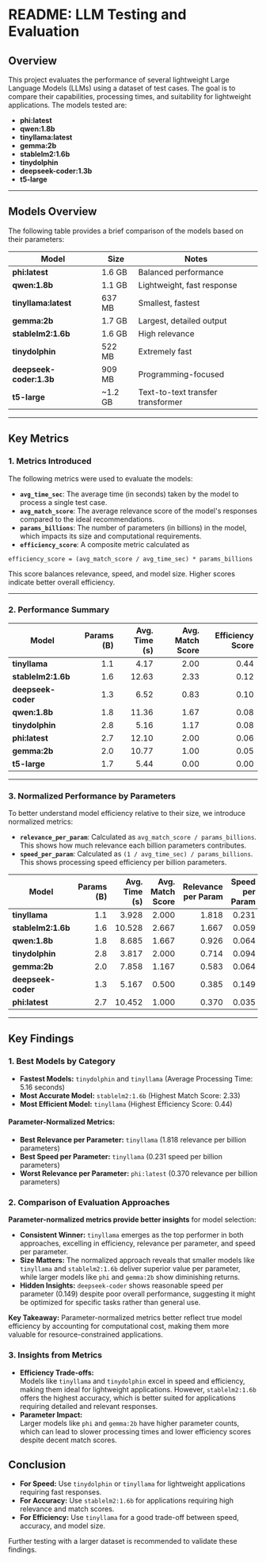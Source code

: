 # README: LLM Testing and Evaluation

## Overview

This project evaluates the performance of several lightweight Large Language Models (LLMs) using a dataset of test cases. The goal is to compare their capabilities, processing times, and suitability for lightweight applications. The models tested are: 

- **phi:latest**   
- **qwen:1.8b**  
- **tinyllama:latest**  
- **gemma:2b**  
- **stablelm2:1.6b**  
- **tinydolphin**  
- **deepseek-coder:1.3b**
- **t5-large**

---

## Models Overview

The following table provides a brief comparison of the models based on their parameters:

| **Model**         | **Size**  | **Notes**                  |
|--------------------|-----------|----------------------------|
| **phi:latest**     | 1.6 GB    | Balanced performance       |
| **qwen:1.8b**      | 1.1 GB    | Lightweight, fast response |
| **tinyllama:latest** | 637 MB  | Smallest, fastest          |
| **gemma:2b**       | 1.7 GB    | Largest, detailed output   |
| **stablelm2:1.6b** | 1.6 GB    | High relevance             |
| **tinydolphin**    | 522 MB    | Extremely fast             |
| **deepseek-coder:1.3b** | 909 MB | Programming-focused        |
| **t5-large**       | ~1.2 GB   | Text-to-text transfer transformer |

---

## Key Metrics

### 1. **Metrics Introduced**
The following metrics were used to evaluate the models:

- **`avg_time_sec`**: The average time (in seconds) taken by the model to process a single test case.
- **`avg_match_score`**: The average relevance score of the model's responses compared to the ideal recommendations.
- **`params_billions`**: The number of parameters (in billions) in the model, which impacts its size and computational requirements.
- **`efficiency_score`**: A composite metric calculated as

```
efficiency_score = (avg_match_score / avg_time_sec) * params_billions
```

This score balances relevance, speed, and model size. Higher scores indicate better overall efficiency.

---

### 2. **Performance Summary**
| **Model**         | **Params (B)** | **Avg. Time (s)** | **Avg. Match Score** | **Efficiency Score** |
|--------------------|---------------:|------------------:|---------------------:|---------------------:|
| **tinyllama**      | 1.1            | 4.17              | 2.00                | 0.44                |
| **stablelm2:1.6b** | 1.6            | 12.63             | 2.33                | 0.12                |
| **deepseek-coder** | 1.3            | 6.52              | 0.83                | 0.10                |
| **qwen:1.8b**      | 1.8            | 11.36             | 1.67                | 0.08                |
| **tinydolphin**    | 2.8            | 5.16              | 1.17                | 0.08                |
| **phi:latest**     | 2.7            | 12.10             | 2.00                | 0.06                |
| **gemma:2b**       | 2.0            | 10.77             | 1.00                | 0.05                |
| **t5-large**       | 1.7            | 5.44              | 0.00                | 0.00                |

---

### 3. **Normalized Performance by Parameters**
To better understand model efficiency relative to their size, we introduce normalized metrics:

- **`relevance_per_param`**: Calculated as `avg_match_score / params_billions`. This shows how much relevance each billion parameters contributes.
- **`speed_per_param`**: Calculated as `(1 / avg_time_sec) / params_billions`. This shows processing speed efficiency per billion parameters.

| **Model**         | **Params (B)** | **Avg. Time (s)** | **Avg. Match Score** | **Relevance per Param** | **Speed per Param** |
|--------------------|---------------:|------------------:|---------------------:|------------------------:|--------------------:|
| **tinyllama**      | 1.1            | 3.928             | 2.000               | 1.818                  | 0.231              |
| **stablelm2:1.6b** | 1.6            | 10.528            | 2.667               | 1.667                  | 0.059              |
| **qwen:1.8b**      | 1.8            | 8.685             | 1.667               | 0.926                  | 0.064              |
| **tinydolphin**    | 2.8            | 3.817             | 2.000               | 0.714                  | 0.094              |
| **gemma:2b**       | 2.0            | 7.858             | 1.167               | 0.583                  | 0.064              |
| **deepseek-coder** | 1.3            | 5.167             | 0.500               | 0.385                  | 0.149              |
| **phi:latest**     | 2.7            | 10.452            | 1.000               | 0.370                  | 0.035              |

---

## Key Findings

### 1. **Best Models by Category**
- **Fastest Models:** `tinydolphin` and `tinyllama` (Average Processing Time: 5.16 seconds)
- **Most Accurate Model:** `stablelm2:1.6b` (Highest Match Score: 2.33)
- **Most Efficient Model:** `tinyllama` (Highest Efficiency Score: 0.44)

#### Parameter-Normalized Metrics:
- **Best Relevance per Parameter:** `tinyllama` (1.818 relevance per billion parameters)
- **Best Speed per Parameter:** `tinyllama` (0.231 speed per billion parameters)
- **Worst Relevance per Parameter:** `phi:latest` (0.370 relevance per billion parameters)

### 2. **Comparison of Evaluation Approaches**

**Parameter-normalized metrics provide better insights** for model selection:

- **Consistent Winner:** `tinyllama` emerges as the top performer in both approaches, excelling in efficiency, relevance per parameter, and speed per parameter.
- **Size Matters:** The normalized approach reveals that smaller models like `tinyllama` and `stablelm2:1.6b` deliver superior value per parameter, while larger models like `phi` and `gemma:2b` show diminishing returns.
- **Hidden Insights:** `deepseek-coder` shows reasonable speed per parameter (0.149) despite poor overall performance, suggesting it might be optimized for specific tasks rather than general use.

**Key Takeaway:** Parameter-normalized metrics better reflect true model efficiency by accounting for computational cost, making them more valuable for resource-constrained applications.

### 3. **Insights from Metrics**
- **Efficiency Trade-offs:**  
Models like `tinyllama` and `tinydolphin` excel in speed and efficiency, making them ideal for lightweight applications. However, `stablelm2:1.6b` offers the highest accuracy, which is better suited for applications requiring detailed and relevant responses.
- **Parameter Impact:**  
Larger models like `phi` and `gemma:2b` have higher parameter counts, which can lead to slower processing times and lower efficiency scores despite decent match scores.


## Conclusion

- **For Speed:** Use `tinydolphin` or `tinyllama` for lightweight applications requiring fast responses.
- **For Accuracy:** Use `stablelm2:1.6b` for applications requiring high relevance and match scores.
- **For Efficiency:** Use `tinyllama` for a good trade-off between speed, accuracy, and model size.

Further testing with a larger dataset is recommended to validate these findings.
